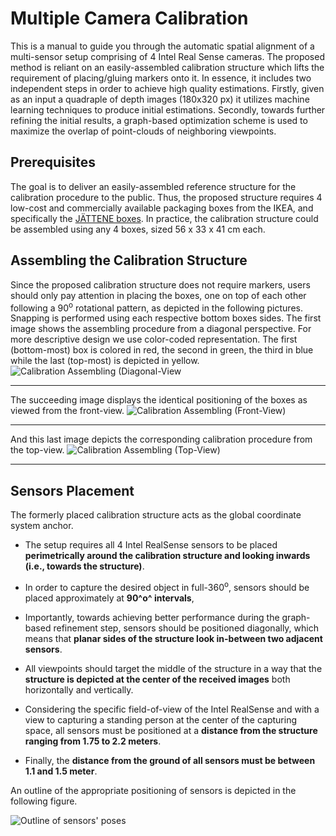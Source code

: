 # Multiple Camera Calibration

This is a manual to guide you through the automatic spatial alignment of a multi-sensor setup comprising of 4 Intel Real Sense cameras. The proposed method is reliant on an easily-assembled calibration structure which lifts the requirement of placing/gluing markers onto it. 
In essence, it includes two independent steps in order to achieve high quality estimations. Firstly, given as an input a quadraple of depth images (180x320 px) it utilizes machine learning techniques to produce initial estimations. Secondly, towards further refining the initial results, a graph-based optimization scheme is used to maximize the overlap of point-clouds of neighboring viewpoints.

## Prerequisites 

The goal is to deliver an easily-assembled reference structure for the calibration procedure to the public. Thus, the proposed structure requires 4 low-cost and commercially available packaging boxes from the IKEA, and specifically the [JÄTTENE boxes](https://www.ikea.com/ie/en/products/small-storage-organisers/storage-boxes-baskets/j%C3%A4ttene-packaging-box-brown-art-60047151/). 
In practice, the calibration structure could be assembled using any 4 boxes, sized 56 x 33 x 41 cm each.


## Assembling the Calibration Structure 

Since the proposed calibration structure does not require markers, users should only pay attention in placing the boxes, one on top of each other following a 90<sup>o</sup> rotational pattern, as depicted in the following pictures. Snapping is performed using each respective bottom boxes sides.
The first image shows the assembling procedure from a diagonal perspective. For more descriptive design we use color-coded representation. The first (bottom-most) box is colored in red, the second in green, the third in blue while the last (top-most) is depicted in yellow. 
![Calibration Assembling (Diagonal-View](https://github.com/VCL3D/VolumetricCapture/raw/master/doc/StructureGuideTextureColored.png)

---
The succeeding image displays the identical positioning of the boxes as viewed from the front-view.
![Calibration Assembling (Front-View)](https://github.com/VCL3D/VolumetricCapture/raw/master/doc/StructureGuideFront.png)

---

And this last image depicts the corresponding calibration procedure from the top-view.
![Calibration Assembling (Top-View)](https://github.com/VCL3D/VolumetricCapture/raw/master/doc/StructureGuideTop.png)

---

## Sensors Placement 

The formerly placed calibration structure acts as the global coordinate system anchor. 
- The setup requires all 4 Intel RealSense sensors to be placed __perimetrically around the calibration structure and looking inwards (i.e., towards the structure)__. 
- In order to capture the desired object in full-360<sup>o</sup>, sensors should be placed approximately at __90^o^ intervals__,
- Importantly, towards achieving better performance during the graph-based refinement step, sensors should be positioned diagonally, which means that __planar sides of the structure look in-between two adjacent sensors__.
- All viewpoints should target the middle of the structure in a way that the __structure is depicted at the center of the received images__ both horizontally and vertically. 
- Considering the specific field-of-view of the Intel RealSense and with a view to capturing a standing person at the center of the capturing space, all sensors must be positioned at a __distance from the structure ranging from 1.75 to 2.2 meters__.

- Finally, the __distance from the ground of all sensors must be between 1.1 and 1.5 meter__.

An outline of the appropriate positioning of sensors is depicted in the following figure.

![Outline of sensors' poses](https://github.com/VCL3D/VolumetricCapture/raw/master/doc/PosesRealSense.png)
